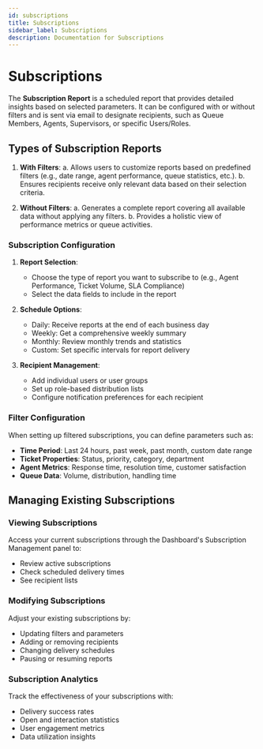```yaml
---
id: subscriptions
title: Subscriptions
sidebar_label: Subscriptions
description: Documentation for Subscriptions
---
```


# Subscriptions

The **Subscription Report** is a scheduled report that provides detailed insights based on selected parameters. It can be configured with or without filters and is sent via email to designate recipients, such as Queue Members, Agents, Supervisors, or specific Users/Roles.

## Types of Subscription Reports

1. **With Filters**:
   a. Allows users to customize reports based on predefined filters (e.g., date range, agent performance, queue statistics, etc.).
   b. Ensures recipients receive only relevant data based on their selection criteria.

2. **Without Filters**:
   a. Generates a complete report covering all available data without applying any filters.
   b. Provides a holistic view of performance metrics or queue activities.


### Subscription Configuration

1. **Report Selection**:
   - Choose the type of report you want to subscribe to (e.g., Agent Performance, Ticket Volume, SLA Compliance)
   - Select the data fields to include in the report

2. **Schedule Options**:
   - Daily: Receive reports at the end of each business day
   - Weekly: Get a comprehensive weekly summary
   - Monthly: Review monthly trends and statistics
   - Custom: Set specific intervals for report delivery

3. **Recipient Management**:
   - Add individual users or user groups
   - Set up role-based distribution lists
   - Configure notification preferences for each recipient

### Filter Configuration

When setting up filtered subscriptions, you can define parameters such as:

- **Time Period**: Last 24 hours, past week, past month, custom date range
- **Ticket Properties**: Status, priority, category, department
- **Agent Metrics**: Response time, resolution time, customer satisfaction
- **Queue Data**: Volume, distribution, handling time

## Managing Existing Subscriptions

### Viewing Subscriptions

Access your current subscriptions through the Dashboard's Subscription Management panel to:

- Review active subscriptions
- Check scheduled delivery times
- See recipient lists

### Modifying Subscriptions

Adjust your existing subscriptions by:

- Updating filters and parameters
- Adding or removing recipients
- Changing delivery schedules
- Pausing or resuming reports

### Subscription Analytics

Track the effectiveness of your subscriptions with:

- Delivery success rates
- Open and interaction statistics
- User engagement metrics
- Data utilization insights
